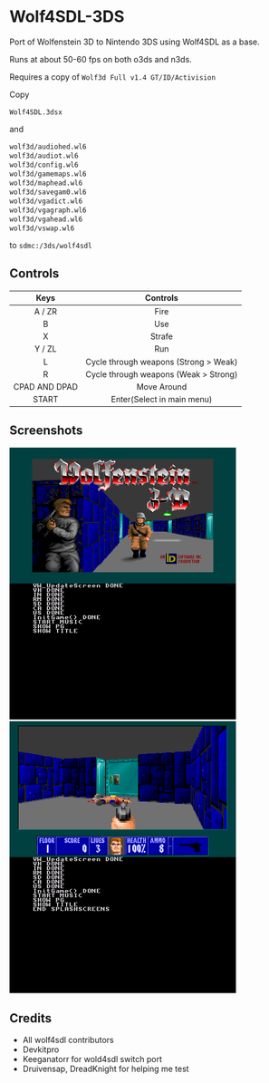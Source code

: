 
# Wolf4SDL-3DS

Port of Wolfenstein 3D to Nintendo 3DS using Wolf4SDL as a base.

Runs at about 50-60 fps on both o3ds and n3ds.

Requires a copy of `Wolf3d Full v1.4 GT/ID/Activision`

Copy

```
Wolf4SDL.3dsx
```
and
```
wolf3d/audiohed.wl6
wolf3d/audiot.wl6
wolf3d/config.wl6
wolf3d/gamemaps.wl6
wolf3d/maphead.wl6
wolf3d/savegam0.wl6
wolf3d/vgadict.wl6
wolf3d/vgagraph.wl6
wolf3d/vgahead.wl6
wolf3d/vswap.wl6
```

to `sdmc:/3ds/wolf4sdl`

## Controls
| Keys | Controls |
| :-: |:-:|
| A / ZR | Fire |
| B | Use |
| X | Strafe |
| Y / ZL | Run |
| L | Cycle through weapons (Strong > Weak) |
| R | Cycle through weapons (Weak > Strong) |
| CPAD AND DPAD | Move Around |
| START | Enter(Select in main menu) 

## Screenshots

![Screenshot1](screenshots/screenshot.png)
![Screenshot2](screenshots/ingame.png)

## Credits
* All wolf4sdl contributors
* Devkitpro
* Keeganatorr for wold4sdl switch port
* Druivensap, DreadKnight for helping me test